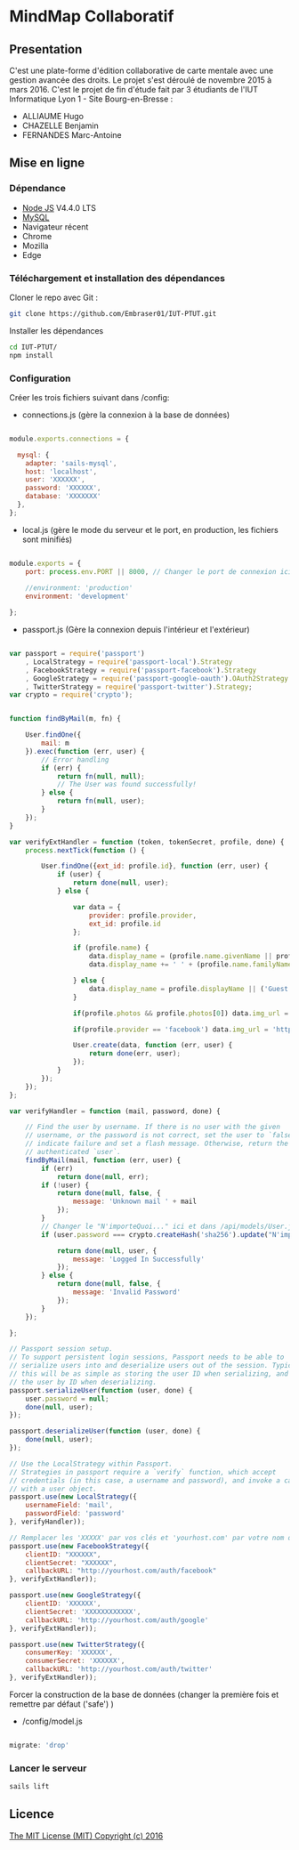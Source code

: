 # MindMap Collaboratif

## Presentation

  C'est une plate-forme d'édition collaborative de carte mentale avec une gestion avancée des droits.
  Le projet s'est déroulé de novembre 2015 à mars 2016.
  C'est le projet de fin d'étude fait par 3 étudiants de l'IUT Informatique Lyon 1 - Site Bourg-en-Bresse :
*    ALLIAUME Hugo
*    CHAZELLE Benjamin
*    FERNANDES Marc-Antoine

## Mise en ligne

### Dépendance

-  [Node JS](https://nodejs.org) V4.4.0 LTS
-  [MySQL](http://dev.mysql.com/downloads/)
-  Navigateur récent
  -  Chrome
  -  Mozilla
  -  Edge
  

### Téléchargement et installation des dépendances

Cloner le repo avec Git :
```bash
git clone https://github.com/Embraser01/IUT-PTUT.git
```

Installer les dépendances

```bash
cd IUT-PTUT/
npm install
```

###  Configuration

Créer les trois fichiers suivant dans /config:

-  connections.js (gère la connexion à la base de données)
```javascript

module.exports.connections = {

  mysql: {
    adapter: 'sails-mysql',
    host: 'localhost',
    user: 'XXXXXX',
    password: 'XXXXXX',
    database: 'XXXXXXX'
  },
};

```

-  local.js (gère le mode du serveur et le port, en production, les fichiers sont minifiés)

```javascript

module.exports = {
    port: process.env.PORT || 8000, // Changer le port de connexion ici
    
    //environment: 'production'
    environment: 'development'

};
```

-  passport.js (Gère la connexion depuis l'intérieur et l'extérieur)

```javascript

var passport = require('passport')
    , LocalStrategy = require('passport-local').Strategy
    , FacebookStrategy = require('passport-facebook').Strategy
    , GoogleStrategy = require('passport-google-oauth').OAuth2Strategy
    , TwitterStrategy = require('passport-twitter').Strategy;
var crypto = require('crypto');


function findByMail(m, fn) {

    User.findOne({
        mail: m
    }).exec(function (err, user) {
        // Error handling
        if (err) {
            return fn(null, null);
            // The User was found successfully!
        } else {
            return fn(null, user);
        }
    });
}

var verifyExtHandler = function (token, tokenSecret, profile, done) {
    process.nextTick(function () {

        User.findOne({ext_id: profile.id}, function (err, user) {
            if (user) {
                return done(null, user);
            } else {

                var data = {
                    provider: profile.provider,
                    ext_id: profile.id
                };

                if (profile.name) {
                    data.display_name = (profile.name.givenName || profile.displayName || '');
                    data.display_name += ' ' + (profile.name.familyName || '');

                } else {
                    data.display_name = profile.displayName || ('Guest from ' + data.provider);
                }

                if(profile.photos && profile.photos[0]) data.img_url = profile.photos[0].value;

                if(profile.provider == 'facebook') data.img_url = 'https://graph.facebook.com/' + profile.id + '/picture';

                User.create(data, function (err, user) {
                    return done(err, user);
                });
            }
        });
    });
};

var verifyHandler = function (mail, password, done) {

    // Find the user by username. If there is no user with the given
    // username, or the password is not correct, set the user to `false` to
    // indicate failure and set a flash message. Otherwise, return the
    // authenticated `user`.
    findByMail(mail, function (err, user) {
        if (err)
            return done(null, err);
        if (!user) {
            return done(null, false, {
                message: 'Unknown mail ' + mail
            });
        }
        // Changer le "N'importeQuoi..." ici et dans /api/models/User.js dans la fonction signup par une autre chaine de caractère
        if (user.password === crypto.createHash('sha256').update("N'importeQuoi..." + crypto.createHash('sha256').update(password).digest('hex')).digest('hex')) {

            return done(null, user, {
                message: 'Logged In Successfully'
            });
        } else {
            return done(null, false, {
                message: 'Invalid Password'
            });
        }
    });

};

// Passport session setup.
// To support persistent login sessions, Passport needs to be able to
// serialize users into and deserialize users out of the session. Typically,
// this will be as simple as storing the user ID when serializing, and finding
// the user by ID when deserializing.
passport.serializeUser(function (user, done) {
    user.password = null;
    done(null, user);
});

passport.deserializeUser(function (user, done) {
    done(null, user);
});

// Use the LocalStrategy within Passport.
// Strategies in passport require a `verify` function, which accept
// credentials (in this case, a username and password), and invoke a callback
// with a user object.
passport.use(new LocalStrategy({
    usernameField: 'mail',
    passwordField: 'password'
}, verifyHandler));

// Remplacer les 'XXXXX' par vos clés et 'yourhost.com' par votre nom de domaine
passport.use(new FacebookStrategy({
    clientID: "XXXXXX",
    clientSecret: "XXXXXX",
    callbackURL: "http://yourhost.com/auth/facebook"
}, verifyExtHandler));

passport.use(new GoogleStrategy({
    clientID: 'XXXXXX',
    clientSecret: 'XXXXXXXXXXXX',
    callbackURL: 'http://yourhost.com/auth/google'
}, verifyExtHandler));

passport.use(new TwitterStrategy({
    consumerKey: 'XXXXXX',
    consumerSecret: 'XXXXXX',
    callbackURL: 'http://yourhost.com/auth/twitter'
}, verifyExtHandler));

```


Forcer la construction de la base de données (changer la première fois et remettre par défaut ('safe') )

-  /config/model.js

```javascript

migrate: 'drop'

```

### Lancer le serveur
```bash
sails lift
```


## Licence

[The MIT License (MIT) Copyright (c) 2016](https://github.com/Embraser01/IUT-PTUT/blob/master/LICENSE)
